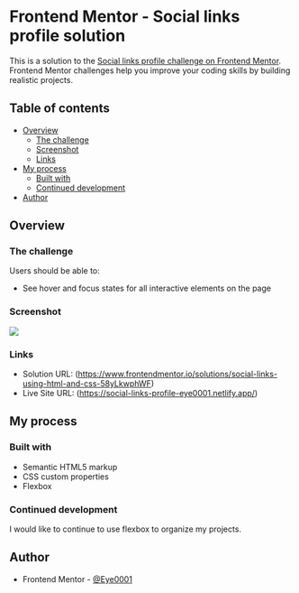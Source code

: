 # Frontend Mentor - Social links profile solution

This is a solution to the [Social links profile challenge on Frontend Mentor](https://www.frontendmentor.io/challenges/social-links-profile-UG32l9m6dQ). Frontend Mentor challenges help you improve your coding skills by building realistic projects. 

## Table of contents

- [Overview](#overview)
  - [The challenge](#the-challenge)
  - [Screenshot](#screenshot)
  - [Links](#links)
- [My process](#my-process)
  - [Built with](#built-with)
  - [Continued development](#continued-development)
- [Author](#author)

## Overview

### The challenge

Users should be able to:

- See hover and focus states for all interactive elements on the page

### Screenshot

![](./assets/design/social-links-profile.jpg)

### Links

- Solution URL: (https://www.frontendmentor.io/solutions/social-links-using-html-and-css-58yLkwphWF)
- Live Site URL: (https://social-links-profile-eye0001.netlify.app/)

## My process

### Built with

- Semantic HTML5 markup
- CSS custom properties
- Flexbox

### Continued development

I would like to continue to use flexbox to organize my projects.

## Author

- Frontend Mentor - [@Eye0001](https://www.frontendmentor.io/profile/Eye0001)